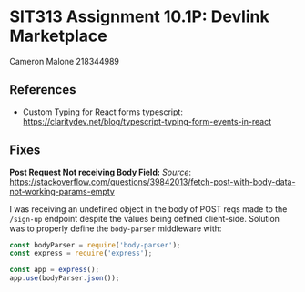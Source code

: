 # SIT313 Assignment 10.1P: Devlink Marketplace

Cameron Malone 218344989

## References

- Custom Typing for React forms typescript: https://claritydev.net/blog/typescript-typing-form-events-in-react

## Fixes

**Post Request Not receiving Body Field:**
_Source_: https://stackoverflow.com/questions/39842013/fetch-post-with-body-data-not-working-params-empty

I was receiving an undefined object in the body of POST reqs made to the `/sign-up`
endpoint despite the values being defined client-side. Solution was to properly define
the `body-parser` middleware with:

```js
const bodyParser = require('body-parser');
const express = require('express');

const app = express();
app.use(bodyParser.json());
```
